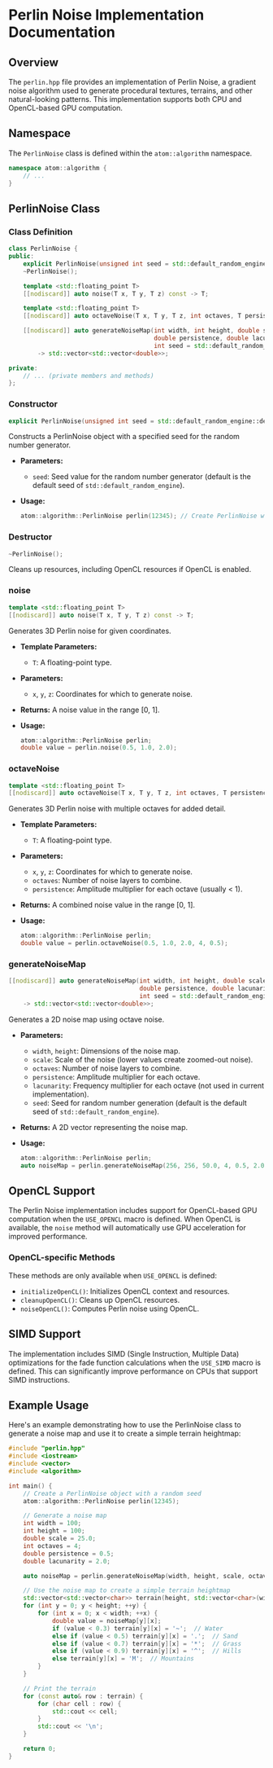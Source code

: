 # Perlin Noise Implementation Documentation

## Overview

The `perlin.hpp` file provides an implementation of Perlin Noise, a gradient noise algorithm used to generate procedural textures, terrains, and other natural-looking patterns. This implementation supports both CPU and OpenCL-based GPU computation.

## Namespace

The `PerlinNoise` class is defined within the `atom::algorithm` namespace.

```cpp
namespace atom::algorithm {
    // ...
}
```

## PerlinNoise Class

### Class Definition

```cpp
class PerlinNoise {
public:
    explicit PerlinNoise(unsigned int seed = std::default_random_engine::default_seed);
    ~PerlinNoise();

    template <std::floating_point T>
    [[nodiscard]] auto noise(T x, T y, T z) const -> T;

    template <std::floating_point T>
    [[nodiscard]] auto octaveNoise(T x, T y, T z, int octaves, T persistence) const -> T;

    [[nodiscard]] auto generateNoiseMap(int width, int height, double scale, int octaves,
                                        double persistence, double lacunarity,
                                        int seed = std::default_random_engine::default_seed) const
        -> std::vector<std::vector<double>>;

private:
    // ... (private members and methods)
};
```

### Constructor

```cpp
explicit PerlinNoise(unsigned int seed = std::default_random_engine::default_seed);
```

Constructs a PerlinNoise object with a specified seed for the random number generator.

- **Parameters:**
  - `seed`: Seed value for the random number generator (default is the default seed of `std::default_random_engine`).
- **Usage:**

  ```cpp
  atom::algorithm::PerlinNoise perlin(12345); // Create PerlinNoise with seed 12345
  ```

### Destructor

```cpp
~PerlinNoise();
```

Cleans up resources, including OpenCL resources if OpenCL is enabled.

### noise

```cpp
template <std::floating_point T>
[[nodiscard]] auto noise(T x, T y, T z) const -> T;
```

Generates 3D Perlin noise for given coordinates.

- **Template Parameters:**
  - `T`: A floating-point type.
- **Parameters:**
  - `x`, `y`, `z`: Coordinates for which to generate noise.
- **Returns:** A noise value in the range [0, 1].
- **Usage:**

  ```cpp
  atom::algorithm::PerlinNoise perlin;
  double value = perlin.noise(0.5, 1.0, 2.0);
  ```

### octaveNoise

```cpp
template <std::floating_point T>
[[nodiscard]] auto octaveNoise(T x, T y, T z, int octaves, T persistence) const -> T;
```

Generates 3D Perlin noise with multiple octaves for added detail.

- **Template Parameters:**
  - `T`: A floating-point type.
- **Parameters:**
  - `x`, `y`, `z`: Coordinates for which to generate noise.
  - `octaves`: Number of noise layers to combine.
  - `persistence`: Amplitude multiplier for each octave (usually < 1).
- **Returns:** A combined noise value in the range [0, 1].
- **Usage:**

  ```cpp
  atom::algorithm::PerlinNoise perlin;
  double value = perlin.octaveNoise(0.5, 1.0, 2.0, 4, 0.5);
  ```

### generateNoiseMap

```cpp
[[nodiscard]] auto generateNoiseMap(int width, int height, double scale, int octaves,
                                    double persistence, double lacunarity,
                                    int seed = std::default_random_engine::default_seed) const
    -> std::vector<std::vector<double>>;
```

Generates a 2D noise map using octave noise.

- **Parameters:**
  - `width`, `height`: Dimensions of the noise map.
  - `scale`: Scale of the noise (lower values create zoomed-out noise).
  - `octaves`: Number of noise layers to combine.
  - `persistence`: Amplitude multiplier for each octave.
  - `lacunarity`: Frequency multiplier for each octave (not used in current implementation).
  - `seed`: Seed for random number generation (default is the default seed of `std::default_random_engine`).
- **Returns:** A 2D vector representing the noise map.
- **Usage:**

  ```cpp
  atom::algorithm::PerlinNoise perlin;
  auto noiseMap = perlin.generateNoiseMap(256, 256, 50.0, 4, 0.5, 2.0, 12345);
  ```

## OpenCL Support

The Perlin Noise implementation includes support for OpenCL-based GPU computation when the `USE_OPENCL` macro is defined. When OpenCL is available, the `noise` method will automatically use GPU acceleration for improved performance.

### OpenCL-specific Methods

These methods are only available when `USE_OPENCL` is defined:

- `initializeOpenCL()`: Initializes OpenCL context and resources.
- `cleanupOpenCL()`: Cleans up OpenCL resources.
- `noiseOpenCL()`: Computes Perlin noise using OpenCL.

## SIMD Support

The implementation includes SIMD (Single Instruction, Multiple Data) optimizations for the fade function calculations when the `USE_SIMD` macro is defined. This can significantly improve performance on CPUs that support SIMD instructions.

## Example Usage

Here's an example demonstrating how to use the PerlinNoise class to generate a noise map and use it to create a simple terrain heightmap:

```cpp
#include "perlin.hpp"
#include <iostream>
#include <vector>
#include <algorithm>

int main() {
    // Create a PerlinNoise object with a random seed
    atom::algorithm::PerlinNoise perlin(12345);

    // Generate a noise map
    int width = 100;
    int height = 100;
    double scale = 25.0;
    int octaves = 4;
    double persistence = 0.5;
    double lacunarity = 2.0;

    auto noiseMap = perlin.generateNoiseMap(width, height, scale, octaves, persistence, lacunarity);

    // Use the noise map to create a simple terrain heightmap
    std::vector<std::vector<char>> terrain(height, std::vector<char>(width));
    for (int y = 0; y < height; ++y) {
        for (int x = 0; x < width; ++x) {
            double value = noiseMap[y][x];
            if (value < 0.3) terrain[y][x] = '~';  // Water
            else if (value < 0.5) terrain[y][x] = '.';  // Sand
            else if (value < 0.7) terrain[y][x] = '*';  // Grass
            else if (value < 0.9) terrain[y][x] = '^';  // Hills
            else terrain[y][x] = 'M';  // Mountains
        }
    }

    // Print the terrain
    for (const auto& row : terrain) {
        for (char cell : row) {
            std::cout << cell;
        }
        std::cout << '\n';
    }

    return 0;
}
```

